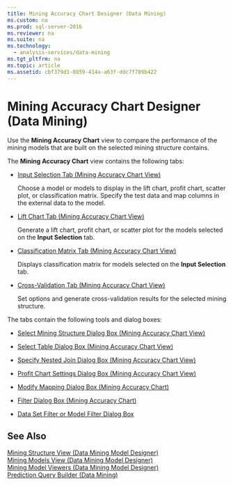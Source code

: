 ```yaml
---
title: Mining Accuracy Chart Designer (Data Mining)
ms.custom: na
ms.prod: sql-server-2016
ms.reviewer: na
ms.suite: na
ms.technology: 
  - analysis-services/data-mining
ms.tgt_pltfrm: na
ms.topic: article
ms.assetid: cbf379d1-0859-414a-a63f-ddc7f789b422
---
```

# Mining Accuracy Chart Designer (Data Mining)
  Use the **Mining Accuracy Chart** view to compare the performance of the mining models that are built on the selected mining structure contains.  
  
 The **Mining Accuracy Chart** view contains the following tabs:  
  
-   [Input Selection Tab &#40;Mining Accuracy Chart View&#41;](../../Topics/TopicNameNotContainA/Input-Selection-Tab--Mining-Accuracy-Chart-View-.md)  
  
     Choose a model or models to display in the lift chart, profit chart, scatter plot, or classification matrix. Specify the test data and map columns in the external data to the model.  
  
-   [Lift Chart Tab &#40;Mining Accuracy Chart View&#41;](../../Topics/TopicNameNotContainA/Lift-Chart-Tab--Mining-Accuracy-Chart-View-.md)  
  
     Generate a lift chart, profit chart, or scatter plot for the models selected on the **Input Selection** tab.  
  
-   [Classification Matrix Tab &#40;Mining Accuracy Chart View&#41;](../../Topics/TopicNameNotContainA/Classification-Matrix-Tab--Mining-Accuracy-Chart-View-.md)  
  
     Displays classification matrix for models selected on the **Input Selection** tab.  
  
-   [Cross-Validation Tab &#40;Mining Accuracy Chart View&#41;](../../Topics/TopicNameNotContainA/Cross-Validation-Tab--Mining-Accuracy-Chart-View-.md)  
  
     Set options and generate cross\-validation results for the selected mining structure.  
  
 The tabs contain the following tools and dialog boxes:  
  
-   [Select Mining Structure Dialog Box &#40;Mining Accuracy Chart View&#41;](../../Topics/TopicNameNotContainA/Select-Mining-Structure-Dialog-Box--Mining-Accuracy-Chart-View-.md)  
  
-   [Select Table Dialog Box &#40;Mining Accuracy Chart View&#41;](../../Topics/TopicNameNotContainA/Select-Table-Dialog-Box--Mining-Accuracy-Chart-View-.md)  
  
-   [Specify Nested Join Dialog Box &#40;Mining Accuracy Chart View&#41;](../../Topics/TopicNameNotContainA/Specify-Nested-Join-Dialog-Box--Mining-Accuracy-Chart-View-.md)  
  
-   [Profit Chart Settings Dialog Box &#40;Mining Accuracy Chart View&#41;](../../Topics/TopicNameNotContainA/Profit-Chart-Settings-Dialog-Box--Mining-Accuracy-Chart-View-.md)  
  
-   [Modify Mapping Dialog Box &#40;Mining Accuracy Chart&#41;](../../Topics/TopicNameNotContainA/Modify-Mapping-Dialog-Box--Mining-Accuracy-Chart-.md)  
  
-   [Filter Dialog Box &#40;Mining Accuracy Chart&#41;](../../Topics/TopicNameNotContainA/Filter-Dialog-Box--Mining-Accuracy-Chart-.md)  
  
-   [Data Set Filter or Model Filter Dialog Box](../../Topics/TopicNameNotContainA/Data-Set-Filter-or-Model-Filter-Dialog-Box.md)  
  
## See Also  
 [Mining Structure View &#40;Data Mining Model Designer&#41;](../../Topics/TopicNameNotContainA/Mining-Structure-View--Data-Mining-Model-Designer-.md)   
 [Mining Models View &#40;Data Mining Model Designer&#41;](../../Topics/TopicNameNotContainA/Mining-Models-View--Data-Mining-Model-Designer-.md)   
 [Mining Model Viewers &#40;Data Mining Model Designer&#41;](../../Topics/TopicNameNotContainA/Mining-Model-Viewers--Data-Mining-Model-Designer-.md)   
 [Prediction Query Builder &#40;Data Mining&#41;](../../Topics/TopicNameNotContainA/Prediction-Query-Builder--Data-Mining-.md)  
  
  